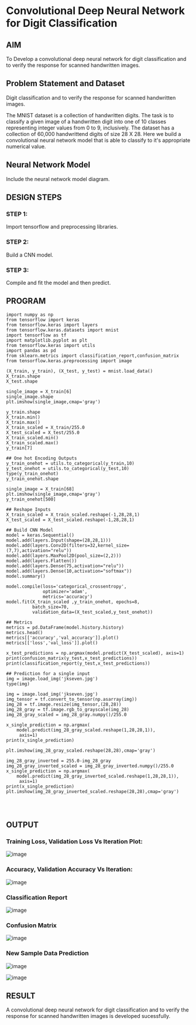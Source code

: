 # Convolutional Deep Neural Network for Digit Classification

## AIM

To Develop a convolutional deep neural network for digit classification and to verify the response for scanned handwritten images.

## Problem Statement and Dataset
Digit classification and to verify the response for scanned handwritten images.

The MNIST dataset is a collection of handwritten digits. The task is to classify a given image of a handwritten digit into one of 10 classes representing integer values from 0 to 9, inclusively. The dataset has a collection of 60,000 handwrittend digits of size 28 X 28. Here we build a convolutional neural network model that is able to classify to it's appropriate numerical value.

## Neural Network Model
Include the neural network model diagram.

## DESIGN STEPS

### STEP 1:
Import tensorflow and preprocessing libraries.

### STEP 2:
Build a CNN model.

### STEP 3:

Compile and fit the model and then predict.

## PROGRAM
```
import numpy as np
from tensorflow import keras
from tensorflow.keras import layers
from tensorflow.keras.datasets import mnist
import tensorflow as tf
import matplotlib.pyplot as plt
from tensorflow.keras import utils
import pandas as pd
from sklearn.metrics import classification_report,confusion_matrix
from tensorflow.keras.preprocessing import image

(X_train, y_train), (X_test, y_test) = mnist.load_data()
X_train.shape
X_test.shape

single_image = X_train[6]
single_image.shape
plt.imshow(single_image,cmap='gray')

y_train.shape
X_train.min()
X_train.max()
X_train_scaled = X_train/255.0
X_test_scaled = X_test/255.0
X_train_scaled.min()
X_train_scaled.max()
y_train[7]

## One hot Encoding Outputs
y_train_onehot = utils.to_categorical(y_train,10)
y_test_onehot = utils.to_categorical(y_test,10)
type(y_train_onehot)
y_train_onehot.shape

single_image = X_train[68]
plt.imshow(single_image,cmap='gray')
y_train_onehot[500]

## Reshape Inputs
X_train_scaled = X_train_scaled.reshape(-1,28,28,1)
X_test_scaled = X_test_scaled.reshape(-1,28,28,1)

## Build CNN Model
model = keras.Sequential()
model.add(layers.Input(shape=(28,28,1)))
model.add(layers.Conv2D(filters=32,kernel_size=(7,7),activation="relu"))
model.add(layers.MaxPool2D(pool_size=(2,2)))
model.add(layers.Flatten())
model.add(layers.Dense(75,activation="relu"))
model.add(layers.Dense(10,activation="softmax"))
model.summary()

model.compile(loss='categorical_crossentropy',
              optimizer='adam',
              metrics='accuracy')
model.fit(X_train_scaled ,y_train_onehot, epochs=8,
          batch_size=70,
          validation_data=(X_test_scaled,y_test_onehot))

## Metrics
metrics = pd.DataFrame(model.history.history)
metrics.head()
metrics[['accuracy','val_accuracy']].plot()
metrics[['loss','val_loss']].plot()

x_test_predictions = np.argmax(model.predict(X_test_scaled), axis=1)
print(confusion_matrix(y_test,x_test_predictions))
print(classification_report(y_test,x_test_predictions))

## Prediction for a single input
img = image.load_img('jkseven.jpg')
type(img)

img = image.load_img('jkseven.jpg')
img_tensor = tf.convert_to_tensor(np.asarray(img))
img_28 = tf.image.resize(img_tensor,(28,28))
img_28_gray = tf.image.rgb_to_grayscale(img_28)
img_28_gray_scaled = img_28_gray.numpy()/255.0

x_single_prediction = np.argmax(
    model.predict(img_28_gray_scaled.reshape(1,28,28,1)),
     axis=1)
print(x_single_prediction)

plt.imshow(img_28_gray_scaled.reshape(28,28),cmap='gray')

img_28_gray_inverted = 255.0-img_28_gray
img_28_gray_inverted_scaled = img_28_gray_inverted.numpy()/255.0
x_single_prediction = np.argmax(
    model.predict(img_28_gray_inverted_scaled.reshape(1,28,28,1)),
     axis=1)
print(x_single_prediction)
plt.imshow(img_28_gray_inverted_scaled.reshape(28,28),cmap='gray')




```
## OUTPUT

### Training Loss, Validation Loss Vs Iteration Plot:
![image](https://github.com/swethamohanraj/mnist-classification/assets/94228215/ec01162e-30c2-4a5b-93f7-3ef0acd093e3)


### Accuracy, Validation Accuracy Vs Iteration:
![image](https://github.com/swethamohanraj/mnist-classification/assets/94228215/e31b9f66-ff6f-4d8c-a9d2-c61bf7ef7787)



### Classification Report
![image](https://github.com/swethamohanraj/mnist-classification/assets/94228215/3af97269-6660-470b-9ad1-de627d018bc1)

### Confusion Matrix
![image](https://github.com/swethamohanraj/mnist-classification/assets/94228215/22e93111-2c56-4a96-b0c8-3fe3415b6d10)

### New Sample Data Prediction

![image](https://github.com/swethamohanraj/mnist-classification/assets/94228215/995a8be5-0243-417b-b211-05f873f7431c)

![image](https://github.com/swethamohanraj/mnist-classification/assets/94228215/d35bfee0-65b7-4dc3-9849-06fc62a109a8)

## RESULT

A convolutional deep neural network for digit classification and to verify the response for scanned handwritten images is developed sucessfully.
